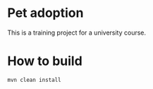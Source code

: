 # Pet adoption
This is a training project for a university course.

# How to build
```
mvn clean install
```
